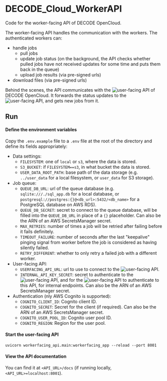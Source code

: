 # DECODE_Cloud_WorkerAPI

Code for the worker-facing API of DECODE OpenCloud.  

The worker-facing API handles the communication with the workers.
The authenticated workers can:
 * handle jobs
   * pull jobs
   * update job status (on the background, the API checks whether pulled jobs have not received updates for some time and puts them back in the queue)
   * upload job results (via pre-signed urls)
 * download files (via pre-signed urls)

Behind the scenes, the API communicates with the ![user-facing API](https://github.com/ries-lab/DECODE_Cloud_UserAPI) of DECODE OpenCloud.
It forwards the status updates to the ![user-facing API](https://github.com/ries-lab/DECODE_Cloud_UserAPI), and gets new jobs from it.

## Run
#### Define the environment variables
Copy the `.env.example` file to a `.env` file at the root of the directory and define its fields appropriately:
 - Data settings:
   - `FILESYSTEM`: one of `local` or `s3`, where the data is stored.
   - `S3_BUCKET`: if `FILESYSTEM==s3`, in what bucket the data is stored.
   - `USER_DATA_ROOT_PATH`: base path of the data storage (e.g. `../user_data` for a local filesystem, or `user_data` for S3 storage).
 - Job queue:
   - `QUEUE_DB_URL`: url of the queue database (e.g. `sqlite:///./sql_app.db` for a local database, or `postgresql://postgres:{}@<db_url>:5432/<db_name>` for a PostgreSQL database on AWS RDS).
   - `QUEUE_DB_SECRET`: secret to connect to the queue database, will be filled into the `QUEUE_DB_URL` in place of a `{}` placeholder. Can also be the ARN of an AWS SecretsManager secret.
   - `MAX_RETRIES`: number of times a job will be retried after failing before it fails definitely.
   - `TIMEOUT_FAILURE`: number of seconds after the last "keepalive" pinging signal from worker before the job is considered as having silently failed.
   - `RETRY_DIFFERENT`: whether to only retry a failed job with a different worker.
 - User-facing API:
   - `USERFACING_API_URL`: url to use to connect to the ![user-facing API](https://github.com/ries-lab/DECODE_Cloud_UserAPI).
   - `INTERNAL_API_KEY_SECRET`: secret to authenticate to the ![user-facing API](https://github.com/ries-lab/DECODE_Cloud_UserAPI), and for the ![user-facing API](https://github.com/ries-lab/DECODE_Cloud_UserAPI) to authenticate to this API, for internal endpoints. Can also be the ARN of an AWS SecretsManager secret.
 - Authentication (nly AWS Cognito is supported):
   - `COGNITO_CLIENT_ID`: Cognito client ID.
   - `COGNITO_SECRET`: Secret for the client (if required). Can also be the ARN of an AWS SecretsManager secret.
   - `COGNITO_USER_POOL_ID`: Cognito user pool ID.
   - `COGNITO_REGION`: Region for the user pool.

#### Start the user-facing API
`uvicorn workerfacing_api.main:workerfacing_app --reload --port 8001`

#### View the API documentation
You can find it at `<API_URL>/docs` (if running locally, `<API_URL>=localhost:8001`).
